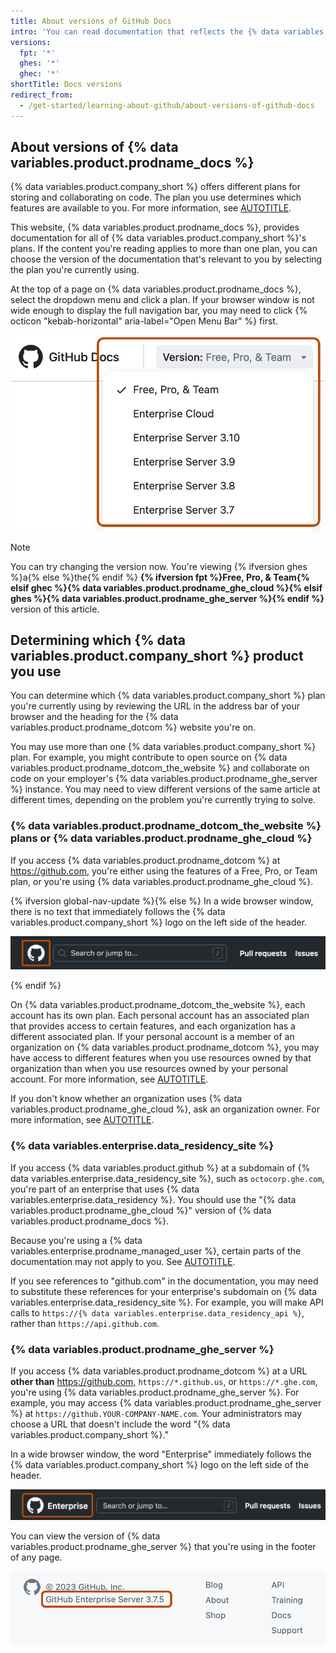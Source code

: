 ```yaml
---
title: About versions of GitHub Docs
intro: 'You can read documentation that reflects the {% data variables.product.company_short %} product you''re currently using.'
versions:
  fpt: '*'
  ghes: '*'
  ghec: '*'
shortTitle: Docs versions
redirect_from:
  - /get-started/learning-about-github/about-versions-of-github-docs
---
```


## About versions of {% data variables.product.prodname_docs %}

{% data variables.product.company_short %} offers different plans for storing and collaborating on code. The plan you use determines which features are available to you. For more information, see [AUTOTITLE](/get-started/learning-about-github/githubs-plans).

This website, {% data variables.product.prodname_docs %}, provides documentation for all of {% data variables.product.company_short %}'s plans. If the content you're reading applies to more than one plan, you can choose the version of the documentation that's relevant to you by selecting the plan you're currently using.

At the top of a page on {% data variables.product.prodname_docs %}, select the dropdown menu and click a plan. If your browser window is not wide enough to display the full navigation bar, you may need to click {% octicon "kebab-horizontal" aria-label="Open Menu Bar" %} first.

![Screenshot of the header of {% data variables.product.prodname_docs %}. The "Version" dropdown menu is expanded and highlighted with an orange outline.](/assets/images/help/docs/version-picker.png)

> [!NOTE]
> You can try changing the version now. You're viewing {% ifversion ghes %}a{% else %}the{% endif %} **{% ifversion fpt %}Free, Pro, & Team{% elsif ghec %}{% data variables.product.prodname_ghe_cloud %}{% elsif ghes %}{% data variables.product.prodname_ghe_server %}{% endif %}** version of this article.

## Determining which {% data variables.product.company_short %} product you use

You can determine which {% data variables.product.company_short %} plan you're currently using by reviewing the URL in the address bar of your browser and the heading for the {% data variables.product.prodname_dotcom %} website you're on.

You may use more than one {% data variables.product.company_short %} plan. For example, you might contribute to open source on {% data variables.product.prodname_dotcom_the_website %} and collaborate on code on your employer's {% data variables.product.prodname_ghe_server %} instance. You may need to view different versions of the same article at different times, depending on the problem you're currently trying to solve.

### {% data variables.product.prodname_dotcom_the_website %} plans or {% data variables.product.prodname_ghe_cloud %}

If you access {% data variables.product.prodname_dotcom %} at https://github.com, you're either using the features of a Free, Pro, or Team plan, or you're using {% data variables.product.prodname_ghe_cloud %}.

{% ifversion global-nav-update %}{% else %}
In a wide browser window, there is no text that immediately follows the {% data variables.product.company_short %} logo on the left side of the header.

  ![Screenshot of the header of any page on {% data variables.product.prodname_dotcom %}. The {% data variables.product.prodname_dotcom %} logo is highlighted with an orange outline.](/assets/images/help/docs/header-dotcom.png)

{% endif %}

On {% data variables.product.prodname_dotcom_the_website %}, each account has its own plan. Each personal account has an associated plan that provides access to certain features, and each organization has a different associated plan. If your personal account is a member of an organization on {% data variables.product.prodname_dotcom %}, you may have access to different features when you use resources owned by that organization than when you use resources owned by your personal account. For more information, see [AUTOTITLE](/get-started/learning-about-github/types-of-github-accounts).

If you don't know whether an organization uses {% data variables.product.prodname_ghe_cloud %}, ask an organization owner. For more information, see [AUTOTITLE](/account-and-profile/setting-up-and-managing-your-personal-account-on-github/managing-your-membership-in-organizations/viewing-peoples-roles-in-an-organization).

### {% data variables.enterprise.data_residency_site %}

If you access {% data variables.product.github %} at a subdomain of {% data variables.enterprise.data_residency_site %}, such as `octocorp.ghe.com`, you're part of an enterprise that uses {% data variables.enterprise.data_residency %}. You should use the "{% data variables.product.prodname_ghe_cloud %}" version of {% data variables.product.prodname_docs %}.

Because you're using a {% data variables.enterprise.prodname_managed_user %}, certain parts of the documentation may not apply to you. See [AUTOTITLE](/enterprise-cloud@latest/admin/managing-iam/understanding-iam-for-enterprises/abilities-and-restrictions-of-managed-user-accounts).

If you see references to "github.com" in the documentation, you may need to substitute these references for your enterprise's subdomain on {% data variables.enterprise.data_residency_site %}. For example, you will make API calls to `https://{% data variables.enterprise.data_residency_api %}`, rather than `https://api.github.com`.

### {% data variables.product.prodname_ghe_server %}

If you access {% data variables.product.prodname_dotcom %} at a URL **other than** https://github.com, `https://*.github.us`, or `https://*.ghe.com`, you're using {% data variables.product.prodname_ghe_server %}. For example, you may access {% data variables.product.prodname_ghe_server %} at `https://github.YOUR-COMPANY-NAME.com`. Your administrators may choose a URL that doesn't include the word "{% data variables.product.company_short %}."

In a wide browser window, the word "Enterprise" immediately follows the {% data variables.product.company_short %} logo on the left side of the header.

![Screenshot of the header of any page on {% data variables.product.prodname_dotcom %}. The {% data variables.product.prodname_dotcom %} logo and "Enterprise" are highlighted with an orange outline.](/assets/images/help/docs/header-ghes.png)

You can view the version of {% data variables.product.prodname_ghe_server %} that you're using in the footer of any page.

![Screenshot of the footer of {% data variables.product.prodname_ghe_server %}. "{% data variables.product.prodname_ghe_server %} 3.7.5" is highlighted with an orange outline.](/assets/images/help/docs/ghes-version-in-footer.png)
